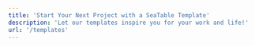 ```yaml
---
title: 'Start Your Next Project with a SeaTable Template'
description: 'Let our templates inspire you for your work and life!'
url: '/templates'
---
```

